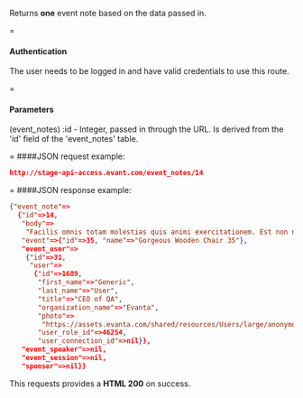 <!-- --- title: GET /event_notes/:id -->

Returns **one** event note based on the data passed in.

=
#### Authentication

The user needs to be logged in and have valid credentials to use this route.

=
#### Parameters

(event_notes) :id - Integer, passed in through the URL. Is derived from the 'id' field of the 'event_notes' table.

=
####JSON request example:
```json
http://stage-api-access.evant.com/event_notes/14
```

=
####JSON response example:

```json
{"event_note"=>
  {"id"=>14,
   "body"=>
    "Facilis omnis totam molestias quis animi exercitationem. Est non nam sint suscipit. Cum voluptatem in est recusandae deserunt ducimus aliquam.\n\nSit mollitia vel sequi. Velit totam temporibus quam. Deleniti consectetur animi explicabo est.",
   "event"=>{"id"=>35, "name"=>"Gorgeous Wooden Chair 35"},
   "event_user"=>
    {"id"=>31,
     "user"=>
      {"id"=>1689,
       "first_name"=>"Generic",
       "last_name"=>"User",
       "title"=>"CEO of QA",
       "organization_name"=>"Evanta",
       "photo"=>
        "https://assets.evanta.com/shared/resources/Users/large/anonymous2.jpg",
       "user_role_id"=>46254,
       "user_connection_id"=>nil}},
   "event_speaker"=>nil,
   "event_session"=>nil,
   "sponsor"=>nil}}
```

This requests provides a <strong>HTML 200</strong> on success.
